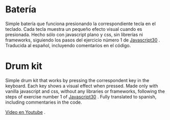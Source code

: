 # Batería 

Simple batería que funciona presionando la correspondiente tecla en el teclado. Cada tecla muestra un pequeño efecto visual cuando es presionada. Hecho sólo con javascript plano y css, sin librerías ni frameworks, siguiendo los pasos del ejercicio número 1 de [Javascript30](https://javascript30.com/) . Traducida al español, incluyendo comentarios en el código.

# Drum kit 

Simple drum kit that works by pressing the correspondent key in the keyboard. Each key shows a visual effect when pressed. Made only with vanilla javascript and css, without any libraries or frameworks, following the steps of exercise number 1 of [Javascript30](https://javascript30.com/) . Fully translated to spanish, including commentaries in the code.

[Video en Youtube](https://youtu.be/9c78r5znwII) .
